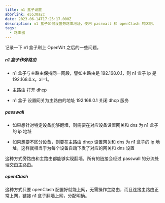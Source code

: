 ```yaml
---
title: n1 盒子设置
abbrlink: e5530a2c
date: 2023-06-14T17:25:17.000Z
description: n1 盒子如何设置旁路由地址，使用 passwall 和 openClash 的区别。
tags:
  - 路由器
---
```


记录一下 n1 盒子刷上 OpenWrt 之后的一些问题。

##### n1 盒子作旁路由

- n1 盒子与主路由保持同一网段，譬如主路由是 192.168.0.1，则 n1 盒子 ip 是 192.168.0.x，x!=1。

- 主路由
  打开 dhcp

- n1 盒子
  设置网关为主路由的地址 192.168.0.1
  关闭 dhcp 服务

##### passwall

- 如果想针对特定设备能够翻墙，则需要在对应设备设置网关和 dns 为 n1 盒子的 ip 地址

- 如果想要不区分设备，则要在主路由 dhcp 设置网关和 dns 为 n1 盒子的 ip 地址，这样就相当于为每个设备自动下发了对应的网关和 dns 设置

这种方式旁路由和主路由都能够实现翻墙，所有的链接会经过 passwall 的分流处理交由主路由。

##### openClash

这种方式只要 openClash 配置好就能上网，无需操作主路由，而且连接主路由正常上网，链接 n1 盒子翻墙上网，分配明确。
